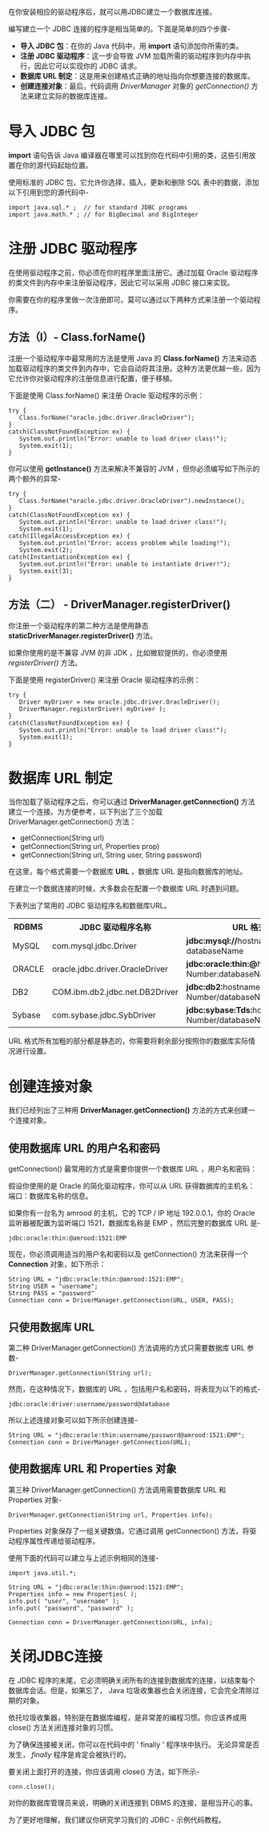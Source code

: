 在你安装相应的驱动程序后，就可以用JDBC建立一个数据库连接。

编写建立一个 JDBC 连接的程序是相当简单的。下面是简单的四个步骤-

- **导入 JDBC 包**：在你的 Java 代码中，用 **import** 语句添加你所需的类。
- **注册 JDBC 驱动程序**：这一步会导致 JVM 加载所需的驱动程序到内存中执行，因此它可以实现你的 JDBC 请求。
- **数据库 URL 制定**：这是用来创建格式正确的地址指向你想要连接的数据库。
- **创建连接对象**：最后，代码调用 *DriverManager* 对象的  *getConnection()* 方法来建立实际的数据库连接。

# 导入 JDBC 包 #

**import** 语句告诉 Java 编译器在哪里可以找到你在代码中引用的类，这些引用放置在你的源代码起始位置。

使用标准的 JDBC 包，它允许你选择，插入，更新和删除 SQL 表中的数据，添加以下引用到您的源代码中-

```
import java.sql.* ;  // for standard JDBC programs
import java.math.* ; // for BigDecimal and BigInteger 
```

# 注册 JDBC 驱动程序 #

在使用驱动程序之前，你必须在你的程序里面注册它。通过加载 Oracle 驱动程序的类文件到内存中来注册驱动程序，因此它可以采用 JDBC 接口来实现。

你需要在你的程序里做一次注册即可。莫可以通过以下两种方式来注册一个驱动程序。

## 方法（I）- Class.forName() ##

注册一个驱动程序中最常用的方法是使用 Java 的 **Class.forName()** 方法来动态加载驱动程序的类文件到内存中，它会自动将其注册。这种方法更优越一些，因为它允许你对驱动程序的注册信息进行配置，便于移植。

下面是使用 Class.forName() 来注册 Oracle 驱动程序的示例：

```
try {
   Class.forName("oracle.jdbc.driver.OracleDriver");
}
catch(ClassNotFoundException ex) {
   System.out.println("Error: unable to load driver class!");
   System.exit(1);
}
```

你可以使用 **getInstance()** 方法来解决不兼容的 JVM ，但你必须编写如下所示的两个额外的异常-

```
try {
   Class.forName("oracle.jdbc.driver.OracleDriver").newInstance();
}
catch(ClassNotFoundException ex) {
   System.out.println("Error: unable to load driver class!");
   System.exit(1);
catch(IllegalAccessException ex) {
   System.out.println("Error: access problem while loading!");
   System.exit(2);
catch(InstantiationException ex) {
   System.out.println("Error: unable to instantiate driver!");
   System.exit(3);
}
```

## 方法（二） - DriverManager.registerDriver() ##

你注册一个驱动程序的第二种方法是使用静态  **staticDriverManager.registerDriver()** 方法。

如果你使用的是不兼容 JVM 的非 JDK ，比如微软提供的，你必须使用  *registerDriver()* 方法。

下面是使用 registerDriver() 来注册 Oracle 驱动程序的示例：

```
try {
   Driver myDriver = new oracle.jdbc.driver.OracleDriver();
   DriverManager.registerDriver( myDriver );
}
catch(ClassNotFoundException ex) {
   System.out.println("Error: unable to load driver class!");
   System.exit(1);
}
```

# 数据库 URL 制定 #

当你加载了驱动程序之后，你可以通过  **DriverManager.getConnection()** 方法建立一个连接。为方便参考，以下列出了三个加载 DriverManager.getConnection() 方法：

- getConnection(String url)
- getConnection(String url, Properties prop)
- getConnection(String url, String user, String password)

在这里，每个格式需要一个数据库 **URL** ，数据库 URL 是指向数据库的地址。

在建立一个数据连接的时候，大多数会在配置一个数据库 URL 时遇到问题。

下表列出了常用的 JDBC 驱动程序名和数据库URL。

<table class="table table-bordered">
<tr>
<th style="width:10%">RDBMS</th>
<th style="width:35%">JDBC 驱动程序名称</th>
<th>URL 格式</th>
</tr>
<tr>
<td>MySQL</td>
<td>com.mysql.jdbc.Driver</td>
<td><b>jdbc:mysql://</b>hostname/ databaseName</td>
</tr>
<tr>
<td>ORACLE</td>
<td>oracle.jdbc.driver.OracleDriver</td>
<td><b>jdbc:oracle:thin:@</b>hostname:port Number:databaseName</td>
</tr>
<tr>
<td>DB2</td>
<td>COM.ibm.db2.jdbc.net.DB2Driver</td>
<td><b>jdbc:db2:</b>hostname:port Number/databaseName</td>
</tr>
<tr>
<td>Sybase</td>
<td>com.sybase.jdbc.SybDriver</td>
<td><b>jdbc:sybase:Tds:</b>hostname: port Number/databaseName</td>
</tr>
</table>


URL 格式所有加粗的部分都是静态的，你需要将剩余部分按照你的数据库实际情况进行设置。

# 创建连接对象 #

我们已经列出了三种用 **DriverManager.getConnection()** 方法的方式来创建一个连接对象。

## 使用数据库 URL 的用户名和密码 ##

getConnection() 最常用的方式是需要你提供一个数据库 URL ，用户名和密码： 

假设你使用的是 Oracle 的简化驱动程序，你可以从 URL 获得数据库的主机名：端口：数据库名称的信息。

如果你有一台名为 amrood 的主机，它的 TCP / IP 地址 192.0.0.1，你的 Oracle 监听器被配置为监听端口 1521，数据库名称是 EMP ，然后完整的数据库 URL 是-

```
jdbc:oracle:thin:@amrood:1521:EMP
```

现在，你必须调用适当的用户名和密码以及 getConnection() 方法来获得一个 **Connection** 对象，如下所示：

```
String URL = "jdbc:oracle:thin:@amrood:1521:EMP";
String USER = "username";
String PASS = "password"
Connection conn = DriverManager.getConnection(URL, USER, PASS);
```

## 只使用数据库 URL ##

第二种 DriverManager.getConnection() 方法调用的方式只需要数据库 URL 参数-

```
DriverManager.getConnection(String url);
```

然而，在这种情况下，数据库的 URL ，包括用户名和密码，将表现为以下的格式-

```
jdbc:oracle:driver:username/password@database
```

所以上述连接对象可以如下所示创建连接-

```
String URL = "jdbc:oracle:thin:username/password@amrood:1521:EMP";
Connection conn = DriverManager.getConnection(URL);
```

## 使用数据库 URL 和 Properties 对象 ##

第三种 DriverManager.getConnection() 方法调用需要数据库 URL 和 Properties 对象-

```
DriverManager.getConnection(String url, Properties info);
```

Properties 对象保存了一组关键数值。它通过调用 getConnection() 方法，将驱动程序属性传递给驱动程序。

使用下面的代码可以建立与上述示例相同的连接-

```
import java.util.*;

String URL = "jdbc:oracle:thin:@amrood:1521:EMP";
Properties info = new Properties( );
info.put( "user", "username" );
info.put( "password", "password" );

Connection conn = DriverManager.getConnection(URL, info);
```

# 关闭JDBC连接 #

在 JDBC 程序的末尾，它必须明确关闭所有的连接到数据库的连接，以结束每个数据库会话。但是，如果忘了， Java 垃圾收集器也会关闭连接，它会完全清除过期的对象。

依托垃圾收集器，特别是在数据库编程，是非常差的编程习惯。你应该养成用 close() 方法关闭连接对象的习惯。

为了确保连接被关闭，你可以在代码中的 ' finally ' 程序块中执行。 无论异常是否发生， *finally* 程序是肯定会被执行的。

要关闭上面打开的连接，你应该调用 close() 方法，如下所示-

```
conn.close();
```

对你的数据库管理员来说，明确的关闭连接到 DBMS 的连接，是相当开心的事。

为了更好地理解，我们建议你研究学习我们的 JDBC - 示例代码教程。